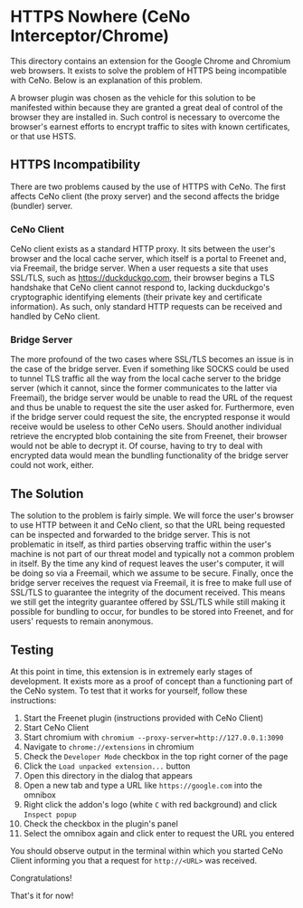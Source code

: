 # HTTPS Nowhere (CeNo Interceptor/Chrome)

This directory contains an extension for the Google Chrome and Chromium web browsers.
It exists to solve the problem of HTTPS being incompatible with CeNo.  Below is an
explanation of this problem.

A browser plugin was chosen as the vehicle for this solution to be manifested within
because they are granted a great deal of control of the browser they are installed in.
Such control is necessary to overcome the browser's earnest efforts to encrypt traffic
to sites with known certificates, or that use HSTS.

## HTTPS Incompatibility

There are two problems caused by the use of HTTPS with CeNo.  The first affects CeNo
client (the proxy server) and the second affects the bridge (bundler) server.

### CeNo Client

CeNo client exists as a standard HTTP proxy.  It sits between the user's browser
and the local cache server, which itself is a portal to Freenet and, via Freemail,
the bridge server.  When a user requests a site that uses SSL/TLS, such as
https://duckduckgo.com, their browser begins a TLS handshake that CeNo client
cannot respond to, lacking duckduckgo's cryptographic identifying elements (their
private key and certificate information).  As such, only standard HTTP requests
can be received and handled by CeNo client.

### Bridge Server

The more profound of the two cases where SSL/TLS becomes an issue is in the case
of the bridge server.  Even if something like SOCKS could be used to tunnel TLS
traffic all the way from the local cache server to the bridge server (which it
cannot, since the former communicates to the latter via Freemail), the bridge
server would be unable to read the URL of the request and thus be unable to
request the site the user asked for.  Furthermore, even if the bridge server
could request the site, the encrypted response it would receive would be useless
to other CeNo users.  Should another individual retrieve the encrypted blob
containing the site from Freenet, their browser would not be able to decrypt it.
Of course, having to try to deal with encrypted data would mean the bundling
functionality of the bridge server could not work, either.

## The Solution

The solution to the problem is fairly simple.  We will force the user's browser
to use HTTP between it and CeNo client, so that the URL being requested can be
inspected and forwarded to the bridge server.  This is not problematic in itself,
as third parties observing traffic within the user's machine is not part of our
threat model and typically not a common problem in itself.  By the time any kind
of request leaves the user's computer, it will be doing so via a Freemail, which
we assume to be secure.  Finally, once the bridge server receives the request via
Freemail, it is free to make full use of SSL/TLS to guarantee the integrity of the
document received.  This means we still get the integrity guarantee offered by
SSL/TLS while still making it possible for bundling to occur, for bundles to be
stored into Freenet, and for users' requests to remain anonymous.

## Testing

At this point in time, this extension is in extremely early stages of development.
It exists more as a proof of concept than a functioning part of the CeNo system.
To test that it works for yourself, follow these instructions:

1. Start the Freenet plugin (instructions provided with CeNo Client)
2. Start CeNo Client
3. Start chromium with `chromium --proxy-server=http://127.0.0.1:3090`
4. Navigate to `chrome://extensions` in chromium
5. Check the `Developer Mode` checkbox in the top right corner of the page
6. Click the `Load unpacked extension...` button
7. Open this directory in the dialog that appears
8. Open a new tab and type a URL like `https://google.com` into the omnibox
9. Right click the addon's logo (white `C` with red background) and click `Inspect popup`
10. Check the checkbox in the plugin's panel
11. Select the omnibox again and click enter to request the URL you entered

You should observe output in the terminal within which you started CeNo Client
informing you that a request for `http://<URL>` was received.

Congratulations!

That's it for now!
